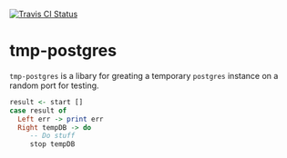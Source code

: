 [![Travis CI Status](https://travis-ci.org/jfischoff/tmp-postgres.svg?branch=master)](http://travis-ci.org/jfischoff/tmp-postgres)
# tmp-postgres

`tmp-postgres` is a libary for greating a temporary `postgres` instance on a random port for testing.

```haskell
result <- start []
case result of
  Left err -> print err
  Right tempDB -> do
     -- Do stuff
     stop tempDB
```